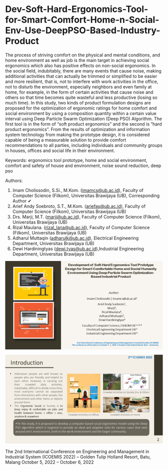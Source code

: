 # Dev-Soft-Hard-Ergonomics-Tool-for-Smart-Comfort-Home-n-Social-Env-Use-DeepPSO-Based-Industry-Product

The process of striving comfort on the physical and mental conditions, and home environment as well as job is the main target in achieving social ergonomics which also has positive effects on non-social ergonomics. In the social field, indubitably, there are many events that cause noise, making additional activities that can actually be trimmed or simplified to be easier and more resilient, that is, not to interfere with work activities in the office, not to disturb the environment, especially neighbors and even family at home, for example, in the form of certain activities that cause noise and others so that time becomes quite wasteful and less productive (losing so much time). In this study, two kinds of product formulation designs are proposed for the optimization of ergonomic ratings for home comfort and social environment by using a composition quantity within a certain value interval using Deep Particle Swarm Optimization (Deep PSO) Algorithm. The first tool is in the form of “soft product ergonomics” and the second is “hard product ergonomics”. From the results of optimization and information system technology from making the prototype design, it is considered capable of being a measurable solution to provide comfort recommendations to all parties, including individuals and community groups in houses, offices and social life in their environment.

Keywords: ergonomics tool prototype, home and social environment, comfort and safety of house and environment, noise sound reduction, deep pso

Authors:
1. Imam Cholissodin, S.Si., M.Kom. (imamcs@ub.ac.id), Faculty of Computer Science (Filkom), Universitas Brawijaya (UB), Corresponding Author ✔
2. Arief Andy Soebroto, S.T., M.Kom. (ariefas@ub.ac.id), Faculty of Computer Science (Filkom), Universitas Brawijaya (UB)
3. Drs. Marji, M.T. (marji@ub.ac.id), Faculty of Computer Science (Filkom), Universitas Brawijaya (UB)
4. Rizal Maulana. (rizal_lana@ub.ac.id), Faculty of Computer Science (Filkom), Universitas Brawijaya (UB)
5. Adharul Muttaqin (adharulk@ub.ac.id), Electrical Engineering Department, Universitas Brawijaya (UB)
6. Dewi Hardiningtyas (dewi.tyas@ub.ac.id),Industrial Engineering Department, Universitas Brawijaya (UB)

![image](https://raw.githubusercontent.com/imamcs19/Dev-Soft-Hard-Ergonomics-Tool-for-Smart-Comfort-Home-n-Social-Env-Use-DeepPSO-Based-Industry-Product/main/PPT%20-%20ICOEMIS%202022%20-%20Social%20Ergonomic%20Apps%20-%20Cover%20%20v1.09.png)

![image](https://raw.githubusercontent.com/imamcs19/Dev-Soft-Hard-Ergonomics-Tool-for-Smart-Comfort-Home-n-Social-Env-Use-DeepPSO-Based-Industry-Product/main/PPT%20-%20ICOEMIS%202022%20-%20Social%20Ergonomic%20Apps%20-%20Intro%20v1.09.png)


The 2nd International Conference on Engineering and Management in Industrial System (ICOEMIS 2022) – Golden Tulip Holland Resort, Batu, Malang
October 5, 2022 – October 6, 2022
